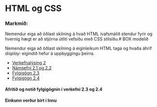 # HTML og CSS

### Markmið:

Nemendur eiga að öðlast skilning á hvað HTML ívafsmálið stendur fyrir og hvernig hægt er að stjórna útliti vefsíðu með CSS stílsíðu.# BOX modelið

Nemendur eiga að öðlast skilning á eiginleikum HTML taga og hvaða áhrif _display:_ eigindið hefur á uppbyggingu þeirra.

* [Verkefnalýsing 2](Verkefni_2.pdf)
* [Námsefni 2.1 og 2.2](https://github.com/vefgrunnur/Namsefni/tree/main/Namsefni-2/V-21-22/)
* [Fylgigögn 2.3](https://github.com/vefgrunnur/Namsefni/tree/main/Namsefni-2/V-23)
* [Fylgigögn 2.4](https://github.com/vefgrunnur/Namsefni/tree/main/Namsefni-2/V-24)

#### Afritið og notið fylgigögnin í verkefni 2.3 og 2.4

#### Einkunn verður birt í Innu
